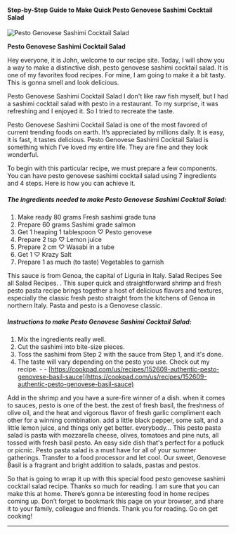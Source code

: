             

#### Step-by-Step Guide to Make Quick Pesto Genovese Sashimi Cocktail Salad

![Pesto Genovese Sashimi Cocktail Salad](https://img-global.cpcdn.com/recipes/5522011674640384/751x532cq70/pesto-genovese-sashimi-cocktail-salad-recipe-main-photo.jpg)

**Pesto Genovese Sashimi Cocktail Salad**

Hey everyone, it is John, welcome to our recipe site. Today, I will show you a way to make a distinctive dish, pesto genovese sashimi cocktail salad. It is one of my favorites food recipes. For mine, I am going to make it a bit tasty. This is gonna smell and look delicious.

Pesto Genovese Sashimi Cocktail Salad I don't like raw fish myself, but I had a sashimi cocktail salad with pesto in a restaurant. To my surprise, it was refreshing and I enjoyed it. So I tried to recreate the taste.

Pesto Genovese Sashimi Cocktail Salad is one of the most favored of current trending foods on earth. It’s appreciated by millions daily. It is easy, it is fast, it tastes delicious. Pesto Genovese Sashimi Cocktail Salad is something which I’ve loved my entire life. They are fine and they look wonderful.

To begin with this particular recipe, we must prepare a few components. You can have pesto genovese sashimi cocktail salad using 7 ingredients and 4 steps. Here is how you can achieve it.

##### The ingredients needed to make Pesto Genovese Sashimi Cocktail Salad:

1.  Make ready 80 grams Fresh sashimi grade tuna
2.  Prepare 60 grams Sashimi grade salmon
3.  Get 1 heaping 1 tablespoon ♡ Pesto genovese
4.  Prepare 2 tsp ♡ Lemon juice
5.  Prepare 2 cm ♡ Wasabi in a tube
6.  Get 1 ♡ Krazy Salt
7.  Prepare 1 as much (to taste) Vegetables to garnish

This sauce is from Genoa, the capital of Liguria in Italy. Salad Recipes See all Salad Recipes. . This super quick and straightforward shrimp and fresh pesto pasta recipe brings together a host of delicious flavors and textures, especially the classic fresh pesto straight from the kitchens of Genoa in northern Italy. Pasta and pesto is a Genovese classic.

##### Instructions to make Pesto Genovese Sashimi Cocktail Salad:

1.  Mix the ingredients really well.
2.  Cut the sashimi into bite-size pieces.
3.  Toss the sashimi from Step 2 with the sauce from Step 1, and it's done.
4.  The taste will vary depending on the pesto you use. Check out my recipe. - - [https://cookpad.com/us/recipes/152609-authentic-pesto-genovese-basil-sauce](https://cookpad.com/us/recipes/152609-authentic-pesto-genovese-basil-sauce)

Add in the shrimp and you have a sure-fire winner of a dish. when it comes to sauces, pesto is one of the best. the zest of fresh basil, the freshness of olive oil, and the heat and vigorous flavor of fresh garlic compliment each other for a winning combination. add a little black pepper, some salt, and a little lemon juice, and things only get better. everybody… This pesto pasta salad is pasta with mozzarella cheese, olives, tomatoes and pine nuts, all tossed with fresh basil pesto. An easy side dish that's perfect for a potluck or picnic. Pesto pasta salad is a must have for all of your summer gatherings. Transfer to a food processor and let cool. Our sweet, Genovese Basil is a fragrant and bright addition to salads, pastas and pestos.

So that is going to wrap it up with this special food pesto genovese sashimi cocktail salad recipe. Thanks so much for reading. I am sure that you can make this at home. There’s gonna be interesting food in home recipes coming up. Don’t forget to bookmark this page on your browser, and share it to your family, colleague and friends. Thank you for reading. Go on get cooking!

* * *